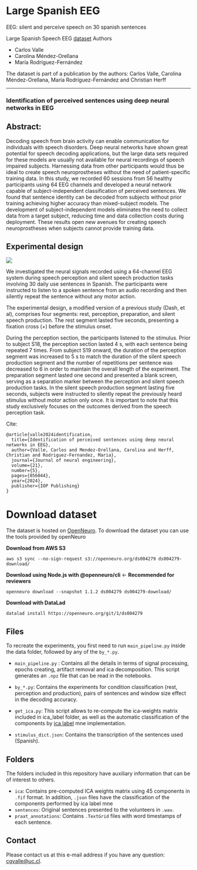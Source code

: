 # Large Spanish EEG

EEG: silent and perceive speech on 30 spanish sentences 

Large Spanish Speech EEG [dataset](https://openneuro.org/datasets/ds004279)
Authors
<ul>
  <li>Carlos Valle</li>
  <li>Carolina Méndez-Orellana</li>
  <li>María Rodríguez-Fernández</li>
</ul>



The dataset is part of a publication by the authors: Carlos Valle, Carolina Méndez-Orellana, María Rodríguez-Fernández and Christian Herff

---
### **Identification of perceived sentences using deep neural networks in EEG**

## Abstract:
Decoding speech from brain activity can enable communication for individuals with speech disorders. Deep neural networks have shown great potential for speech decoding applications, but the large data sets required for these models are usually not available for neural recordings of speech impaired subjects. Harnessing data from other participants would thus be ideal to create speech neuroprostheses without the need of patient-specific training data.
In this study, we recorded 60 sessions from 56 healthy participants using 64 EEG channels and developed a neural network capable of subject-independent classification of perceived sentences. We found that sentence identity can be decoded from subjects without prior training achieving higher accuracy than mixed-subject models.
The development of subject-independent models eliminates the need to collect data from a target subject, reducing time and data collection costs during deployment. These results open new avenues for creating speech neuroprostheses when subjects cannot provide training data.  


## Experimental design

![](https://content.cld.iop.org/journals/1741-2552/21/5/056044/revision2/jnead88a3f1_hr.jpg)

We investigated the neural signals recorded using a 64-channel EEG system during speech perception and silent speech production tasks involving 30 daily use sentences in Spanish. The participants were instructed to listen to a spoken sentence from an audio recording and then silently repeat the sentence without any motor action.

The experimental design, a modified version of a previous study (Dash, et al), comprises four segments: rest, perception, preparation, and silent speech production. The rest segment lasted five seconds, presenting a fixation cross (+) before the stimulus onset.

During the perception section, the participants listened to the stimulus. Prior to subject S18, the perception section lasted 4 s, with each sentence being repeated 7 times. From subject S19 onward, the duration of the perception segment was increased to 5 s to match the duration of the silent speech production segment and the number of repetitions per sentence was decreased to 6 in order to maintain the overall length of the experiment. The preparation segment lasted one second and presented a blank screen, serving as a separation marker between the perception and silent speech production tasks. In the silent speech production segment lasting five seconds, subjects were instructed to silently repeat the previously heard stimulus without motor action only once. It is important to note that this study exclusively focuses on the outcomes derived from the speech perception task.



Cite:
```
@article{valle2024identification,
  title={Identification of perceived sentences using deep neural networks in EEG},
  author={Valle, Carlos and Mendez-Orellana, Carolina and Herff, Christian and Rodriguez-Fernandez, Maria},
  journal={Journal of neural engineering},
  volume={21},
  number={5},
  pages={056044},
  year={2024},
  publisher={IOP Publishing}
}
``````



# Download dataset
The dataset is hosted on [OpenNeuro](https://openneuro.org/datasets/ds004279). To download the dataset you can use the tools provided by openNeuro 

**Download from AWS S3**
```
aws s3 sync --no-sign-request s3://openneuro.org/ds004279 ds004279-download/
```

**Download using Node.js with @openneuro/cli**    <- **Recommended for reviewers**
```
openneuro download --snapshot 1.1.2 ds004279 ds004279-download/
```

**Download with DataLad**
```
datalad install https://openneuro.org/git/1/ds004279
```


## Files
To recreate the experiments, you first need to run `main_pipeline.py` inside the data folder,  followed by any of the `by_*.py`.
* `main_pipeline.py` : Contains all the details in terms of signal processing, epochs creating, artifact removal and ica decomposition. This script generates an `.npz` file that can be read in the notebooks.
* `by_*.py`: Contains the experiments for condition classification (rest, perception and production), pairs of sentences and window size effect in the decoding accuracy.

* `get_ica.py`: This script allows to re-compute the ica-weights matrix included in ica_label folder, as well as the automatic classification of the components by [ica label](https://github.com/mne-tools/mne-icalabel) mne implementation.

* `stimulus_dict.json`: Contains the transcription of the sentences used (Spanish).

## Folders
The folders included in this repository have auxiliary information that can be of interest to others.  
* `ica`: Contains pre-computed ICA weights matrix using 45 components in `.fif` format. In addition, `.json` files have the classification of the components performed by ica label mne 
* `sentences`: Original sentences presented to the volunteers in `.wav`.
* `praat_annotations`:  Contains `.TextGrid` files with word timestamps of each sentence. 

## Contact
Please contact us at this e-mail address if you have any question: cgvalle@uc.cl.



